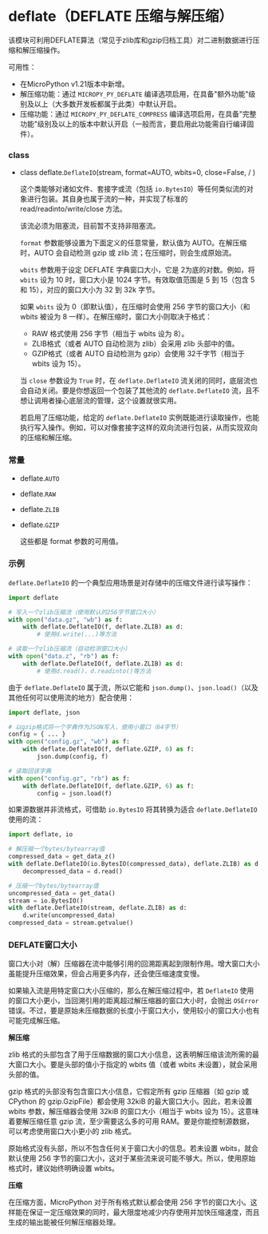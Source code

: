 # deflate（DEFLATE 压缩与解压缩）

该模块可利用DEFLATE算法（常见于zlib库和gzip归档工具）对二进制数据进行压缩和解压缩操作。

可用性：

- 在MicroPython v1.21版本中新增。
- 解压缩功能：通过 `MICROPY_PY_DEFLATE` 编译选项启用，在具备"额外功能"级别及以上（大多数开发板都属于此类）中默认开启。
- 压缩功能：通过 `MICROPY_PY_DEFLATE_COMPRESS` 编译选项启用，在具备"完整功能"级别及以上的版本中默认开启（一般而言，要启用此功能需自行编译固件）。

### class

- class deflate.`DeflateIO`(stream, format=AUTO, wbits=0, close=False, / )

  这个类能够对诸如文件、套接字或流（包括 `io.BytesIO`）等任何类似流的对象进行包装。其自身也属于流的一种，并实现了标准的 read/readinto/write/close 方法。

  该流必须为阻塞流，目前暂不支持非阻塞流。

  `format` 参数能够设置为下面定义的任意常量，默认值为 AUTO。在解压缩时，AUTO 会自动检测 gzip 或 zlib 流；在压缩时，则会生成原始流。

  `wbits` 参数用于设定 DEFLATE 字典窗口大小，它是 2为底的对数。例如，将 `wbits` 设为 10 时，窗口大小是 1024 字节。有效取值范围是 5 到 15（包含 5 和 15），对应的窗口大小为 32 到 32k 字节。

  如果 `wbits` 设为 0（即默认值），在压缩时会使用 256 字节的窗口大小（和 wbits 被设为 8 一样）。在解压缩时，窗口大小则取决于格式：
  - RAW 格式使用 256 字节（相当于 wbits 设为 8）。
  - ZLIB格式（或者 AUTO 自动检测为 zlib）会采用 zlib 头部中的值。
  - GZIP格式（或者 AUTO 自动检测为 gzip）会使用 32千字节（相当于 wbits 设为 15）。

  当 `close` 参数设为 `True` 时，在 `deflate.DeflateIO` 流关闭的同时，底层流也会自动关闭。要是你想返回一个包装了其他流的 `deflate.DeflateIO` 流，且不想让调用者操心底层流的管理，这个设置就很实用。

  若启用了压缩功能，给定的 `deflate.DeflateIO` 实例既能进行读取操作，也能执行写入操作。例如，可以对像套接字这样的双向流进行包装，从而实现双向的压缩和解压缩。

### 常量
- deflate.`AUTO`
- deflate.`RAW`
- deflate.`ZLIB`
- deflate.`GZIP`

  这些都是 format 参数的可用值。

### 示例

`deflate.DeflateIO` 的一个典型应用场景是对存储中的压缩文件进行读写操作：

```python
import deflate

# 写入一个zlib压缩流（使用默认的256字节窗口大小）
with open("data.gz", "wb") as f:
    with deflate.DeflateIO(f, deflate.ZLIB) as d:
        # 使用d.write(...)等方法

# 读取一个zlib压缩流（自动检测窗口大小）
with open("data.z", "rb") as f:
    with deflate.DeflateIO(f, deflate.ZLIB) as d:
        # 使用d.read()、d.readinto()等方法
```

由于 `deflate.DeflateIO` 属于流，所以它能和 `json.dump()`、`json.load()`（以及其他任何可以使用流的地方）配合使用：

```python
import deflate, json

# 以gzip格式将一个字典作为JSON写入，使用小窗口（64字节）
config = { ... }
with open("config.gz", "wb") as f:
    with deflate.DeflateIO(f, deflate.GZIP, 6) as f:
        json.dump(config, f)

# 读取回该字典
with open("config.gz", "rb") as f:
    with deflate.DeflateIO(f, deflate.GZIP, 6) as f:
        config = json.load(f)
```

如果源数据并非流格式，可借助 `io.BytesIO` 将其转换为适合 `deflate.DeflateIO` 使用的流：

```python
import deflate, io

# 解压缩一个bytes/bytearray值
compressed_data = get_data_z()
with deflate.DeflateIO(io.BytesIO(compressed_data), deflate.ZLIB) as d:
    decompressed_data = d.read()

# 压缩一个bytes/bytearray值
uncompressed_data = get_data()
stream = io.BytesIO()
with deflate.DeflateIO(stream, deflate.ZLIB) as d:
    d.write(uncompressed_data)
compressed_data = stream.getvalue()
```

### DEFLATE窗口大小

窗口大小对（解）压缩器在流中能够引用的回溯距离起到限制作用。增大窗口大小虽能提升压缩效果，但会占用更多内存，还会使压缩速度变慢。

如果输入流是用特定窗口大小压缩的，那么在解压缩过程中，若 `DeflateIO` 使用的窗口大小更小，当回溯引用的距离超过解压缩器的窗口大小时，会抛出 `OSError` 错误。不过，要是原始未压缩数据的长度小于窗口大小，使用较小的窗口大小也有可能完成解压缩。

**解压缩**

zlib 格式的头部包含了用于压缩数据的窗口大小信息，这表明解压缩该流所需的最大窗口大小。要是头部的值小于指定的 wbits 值（或者 wbits 未设置），就会采用头部的值。

gzip 格式的头部没有包含窗口大小信息，它假定所有 gzip 压缩器（如 gzip 或 CPython 的 gzip.GzipFile）都会使用 32kiB 的最大窗口大小。因此，若未设置 wbits 参数，解压缩器会使用 32kiB 的窗口大小（相当于 wbits 设为 15）。这意味着要解压缩任意 gzip 流，至少需要这么多的可用 RAM。要是你能控制源数据，可以考虑使用窗口大小更小的 zlib 格式。

原始格式没有头部，所以不包含任何关于窗口大小的信息。若未设置 wbits，就会默认使用 256 字节的窗口大小，这对于某些流来说可能不够大。所以，使用原始格式时，建议始终明确设置 wbits。

**压缩**

在压缩方面，MicroPython 对于所有格式默认都会使用 256 字节的窗口大小。这样能在保证一定压缩效果的同时，最大限度地减少内存使用并加快压缩速度，而且生成的输出能被任何解压缩器处理。
